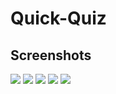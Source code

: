 # Quick-Quiz
<h2>Screenshots</h2>
<div>
<img src="images/first"/>
<img src="images/highscores"/>
<img src="images/game1"/>
<img src="images/game2"/>
<img src="images/end"/>
</div>
